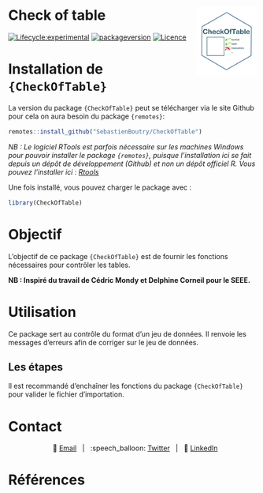 
<!-- README.md is generated from README.Rmd. Please edit that file -->

# Check of table <img src='man/figures/logo.png' align="right" height="139" />

<!-- badges: start -->

[![Lifecycle:experimental](https://img.shields.io/badge/lifecycle-maturing-blue.svg)](https://www.tidyverse.org/lifecycle/#maturing)
[![packageversion](https://img.shields.io/badge/Package%20version-0.0.1-orange.svg?style=flat-square)](commits/master)
[![Licence](https://img.shields.io/badge/licence-GPL--3-blue.svg)](https://www.gnu.org/licenses/gpl-3.0.en.html)
<!-- [![R build status](https://github.com/SebastienBoutry/IBDL/workflows/R-CMD-check/badge.svg)](https://github.com/SebastienBoutry/IBDL/actions) -->
<!-- badges: end -->

# Installation de `{CheckOfTable}`

La version du package `{CheckOfTable}` peut se télécharger via le site
Github pour cela on aura besoin du package `{remotes}`:

``` r
remotes::install_github("SebastienBoutry/CheckOfTable")
```

*NB : Le logiciel RTools est parfois nécessaire sur les machines Windows
pour pouvoir installer le package `{remotes}`, puisque l’installation
ici se fait depuis un dépôt de développement (Github) et non un dépôt
officiel R. Vous pouvez l’installer ici :
[Rtools](https://cran.r-project.org/bin/windows/Rtools/)*

Une fois installé, vous pouvez charger le package avec :

``` r
library(CheckOfTable)
```

# Objectif

L’objectif de ce package `{CheckOfTable}` est de fournir les fonctions
nécessaires pour contrôler les tables.

**NB : Inspiré du travail de Cédric Mondy et Delphine Corneil pour le
SEEE.**

# Utilisation

Ce package sert au contrôle du format d’un jeu de données. Il renvoie
les messages d’erreurs afin de corriger sur le jeu de données.

## Les étapes

Il est recommandé d’enchaîner les fonctions du package `{CheckOfTable}`
pour valider le fichier d’importation.

# Contact

<div align="center">

   :e-mail:
[Email](mailto:sebastien.boutry@inrae.fr)   \|   :speech\_balloon:
[Twitter](https://twitter.com/SebBoutry)   \|   :necktie:
[LinkedIn](https://www.linkedin.com/in/s%C3%A9bastien-boutry-4a77ba10/)

<!--
Quick Link
-->

</div>

# Références
